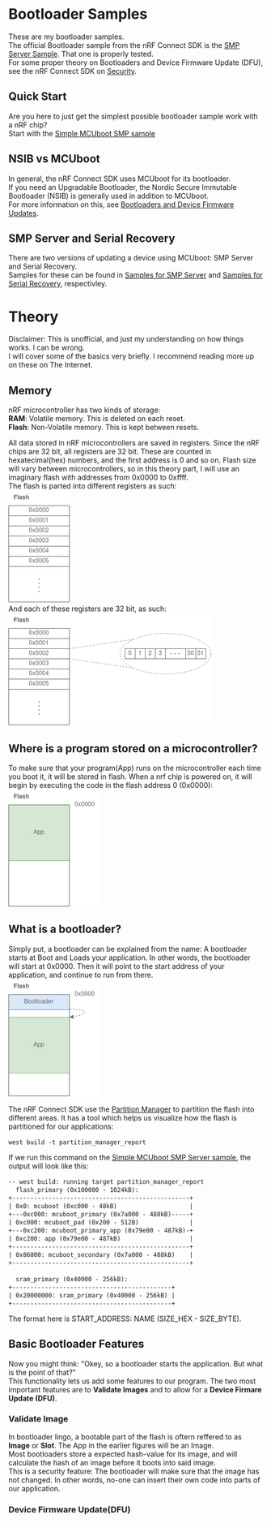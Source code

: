 # Bootloader Samples
These are my bootloader samples.  
The official Bootloader sample from the nRF Connect SDK is the [SMP Server Sample](https://developer.nordicsemi.com/nRF_Connect_SDK/doc/2.1.0/zephyr/samples/subsys/mgmt/mcumgr/smp_svr/README.html). That one is properly tested.  
For some proper theory on Bootloaders and Device Firmware Update (DFU), see the nRF Connect SDK on [Security](https://developer.nordicsemi.com/nRF_Connect_SDK/doc/2.1.0/nrf/security_chapter.html).

## Quick Start
Are you here to just get the simplest possible bootloader sample work with a nRF chip?  
Start with the [Simple MCUboot SMP sample](smp/mcuboot_smp/)

## NSIB vs MCUboot
In general, the nRF Connect SDK uses MCUboot for its bootloader.  
If you need an Upgradable Bootloader, the Nordic Secure Immutable Bootloader (NSIB) is generally used in addition to MCUboot.  
For more information on this, see [Bootloaders and Device Firmware Updates](https://developer.nordicsemi.com/nRF_Connect_SDK/doc/2.1.0/nrf/app_bootloaders.html#app-bootloaders).

## SMP Server and Serial Recovery
There are two versions of updating a device using MCUboot: SMP Server and Serial Recovery.  
Samples for these can be found in [Samples for SMP Server](smp/) and [Samples for Serial Recovery](serial_recovert/), respectivley.

# Theory
Disclaimer: This is unofficial, and just my understanding on how things works. I can be wrong.  
I will cover some of the basics very briefly. I recommend reading more up on these on The Internet.

## Memory
nRF microcontroller has two kinds of storage:  
**RAM**: Volatile memory. This is deleted on each reset.  
**Flash**: Non-Volatile memory. This is kept between resets.  

All data stored in nRF microcontrollers are saved in registers. Since the nRF chips are 32 bit, all registers are 32 bit. These are counted in hexatecimal(hex) numbers, and the first address is 0 and so on. Flash size will vary between microcontrollers, so in this theory part, I will use an imaginary flash with addresses from 0x0000 to 0xffff.  
The flash is parted into different registers as such:  
![Register Addresses](../.images/flash_addresses.png)  
And each of these registers are 32 bit, as such:  
![Register Size](../.images/register_size.png)

## Where is a program stored on a microcontroller?
To make sure that your program(App) runs on the microcontroller each time you boot it, it will be stored in flash.
When a nrf chip is powered on, it will begin by executing the code in the flash address 0 (0x0000):  
![App stored in flash](../.images/flash_app.png)

## What is a bootloader?
Simply put, a bootloader can be explained from the name: A bootloader starts at Boot and Loads your application. 
In other words, the bootloader will start at 0x0000. Then it will point to the start address of your application, and continue to run from there.  
![Bootloader will boot into App](../.images/flash_boot_into_app.png)

The nRF Connect SDK use the [Partition Manager](https://developer.nordicsemi.com/nRF_Connect_SDK/doc/latest/nrf/scripts/partition_manager/partition_manager.html) to partition the flash into different areas. It has a tool which helps us visualize how the flash is partitioned for our applications:
```
west build -t partition_manager_report
```
If we run this command on the [Simple MCUboot SMP Server sample](smp/mcuboot_smp), the output will look like this:
```
-- west build: running target partition_manager_report
  flash_primary (0x100000 - 1024kB): 
+-------------------------------------------------+
| 0x0: mcuboot (0xc000 - 48kB)                    |
+---0xc000: mcuboot_primary (0x7a000 - 488kB)-----+
| 0xc000: mcuboot_pad (0x200 - 512B)              |
+---0xc200: mcuboot_primary_app (0x79e00 - 487kB)-+
| 0xc200: app (0x79e00 - 487kB)                   |
+-------------------------------------------------+
| 0x86000: mcuboot_secondary (0x7a000 - 488kB)    |
+-------------------------------------------------+

  sram_primary (0x40000 - 256kB): 
+--------------------------------------------+
| 0x20000000: sram_primary (0x40000 - 256kB) |
+--------------------------------------------+
```
The format here is START\_ADDRESS: NAME (SIZE_HEX - SIZE_BYTE). 

## Basic Bootloader Features
Now you might think: "Okey, so a bootloader starts the application. But what is the point of that?"  
This functionality lets us add some features to our program. The two most important features are to **Validate Images** and to allow for a **Device Firmare Update (DFU)**.

### Validate Image
In bootloader lingo, a bootable part of the flash is oftern reffered to as **Image** or **Slot**. The App in the earlier figures will be an Image.  
Most bootloaders store a expected hash-value for its image, and will calculate the hash of an image before it boots into said image.  
This is a security feature: The bootloader will make sure that the image has not changed. In other words, no-one can insert their own code into parts of our application.

### Device Firmware Update(DFU)
